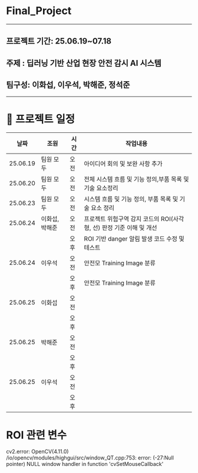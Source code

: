 # Final_Project

------------------------------------------------------------
## 프로젝트 기간: 25.06.19~07.18
## 주제 : 딥러닝 기반 산업 현장 안전 감시 AI 시스템
## 팀구성: 이화섭, 이우석, 박해준, 정석준

-------------------------------------------------------
# 📅 프로젝트 일정
| 날짜       | 조원           | 시간   | 작업내용                                                                 |
|------------|----------------|--------|--------------------------------------------------------------------------|
| 25.06.19   | 팀원 모두      | 오전   | 아이디어 회의 및 보완 사항 추가                                             |
| 25.06.20   | 팀원 모두      | 오전   | 전체 시스템 흐름 및 기능 정의,부품 목록 및 기술 요소정리                      |
| 25.06.23   | 팀원 모두      | 오전   | 시스템 흐름 및 기능 정의, 부품 목록 및 기술 요소 정리                         |
| 25.06.24   | 이화섭, 박해준 | 오전   | 프로젝트 위험구역 감지 코드의 ROI(사각형, 선) 판정 기준 이해 및 개선                 |
|            |                | 오후   | ROI 기반 danger 알림 발생 코드 수정 및 테스트                  |
| 25.06.24   | 이우석         | 오전   |               안전모 Training Image 분류                                                |
|            |                | 오후   | 안전모 Training Image 분류                                               |
| 25.06.25   | 이화섭 | 오전   |            |
|            |                | 오후   |    |
| 25.06.25   | 박해준 | 오전   | |
|            |                | 오후   |                 |
| 25.06.25   | 이우석         | 오전   |                                                     |
|            |                | 오후   |                                        |


# ROI 관련 변수
cv2.error: OpenCV(4.11.0) /io/opencv/modules/highgui/src/window_QT.cpp:753: error: (-27:Null pointer) NULL window handler in function 'cvSetMouseCallback'
